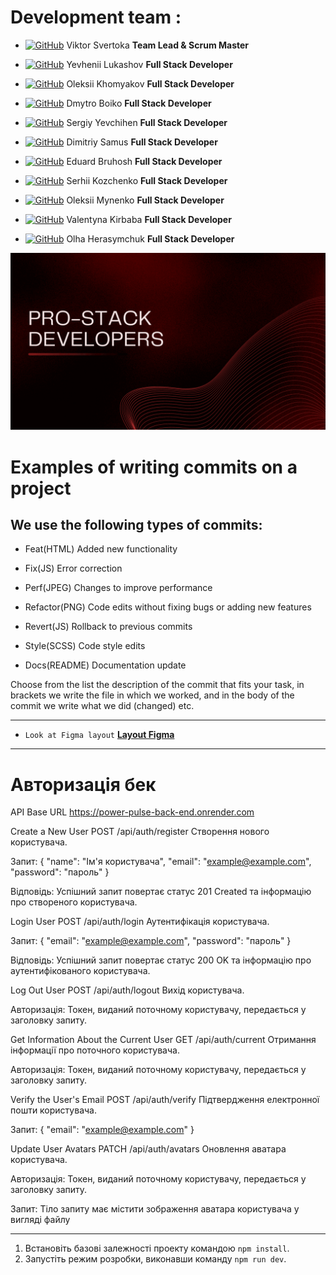 # Development team :

- [![GitHub](https://img.shields.io/badge/GitHub-100000?style=for-the-badge&logo=github&logoColor=white)](https://github.com/ViktorSvertoka)
  Viktor Svertoka **Team Lead & Scrum Master**

- [![GitHub](https://img.shields.io/badge/GitHub-100000?style=for-the-badge&logo=github&logoColor=white)](https://github.com/EuJinnLucaShow)
  Yevhenii Lukashov **Full Stack Developer**

- [![GitHub](https://img.shields.io/badge/GitHub-100000?style=for-the-badge&logo=github&logoColor=white)](https://github.com/Alex-XAG)
  Oleksii Khomyakov **Full Stack Developer**

- [![GitHub](https://img.shields.io/badge/GitHub-100000?style=for-the-badge&logo=github&logoColor=white)](https://github.com/dmitriy1boiko)
  Dmytro Boiko **Full Stack Developer**

- [![GitHub](https://img.shields.io/badge/GitHub-100000?style=for-the-badge&logo=github&logoColor=white)](https://github.com/Sergiy-Yevchihen)
  Sergiy Yevchihen **Full Stack Developer**

- [![GitHub](https://img.shields.io/badge/GitHub-100000?style=for-the-badge&logo=github&logoColor=white)](https://github.com/samusdimitriy)
  Dimitriy Samus **Full Stack Developer**

- [![GitHub](https://img.shields.io/badge/GitHub-100000?style=for-the-badge&logo=github&logoColor=white)](https://github.com/brugiiii)
  Eduard Bruhosh **Full Stack Developer**

- [![GitHub](https://img.shields.io/badge/GitHub-100000?style=for-the-badge&logo=github&logoColor=white)](https://github.com/SergeyFullstack)
  Serhii Kozchenko **Full Stack Developer**

- [![GitHub](https://img.shields.io/badge/GitHub-100000?style=for-the-badge&logo=github&logoColor=white)](https://github.com/OleksiyMunenko)
  Oleksii Mynenko **Full Stack Developer**

- [![GitHub](https://img.shields.io/badge/GitHub-100000?style=for-the-badge&logo=github&logoColor=white)](https://github.com/Valentyna89)
  Valentyna Kirbaba **Full Stack Developer**

- [![GitHub](https://img.shields.io/badge/GitHub-100000?style=for-the-badge&logo=github&logoColor=white)](https://github.com/Okayolha)
  Olha Herasymchuk **Full Stack Developer**

![Presentation](./public/presentation.gif)

# Examples of writing commits on a project

## We use the following types of commits:

- Feat(HTML) Added new functionality

- Fix(JS) Error correction

- Perf(JPEG) Changes to improve performance

- Refactor(PNG) Code edits without fixing bugs or adding new features

- Revert(JS) Rollback to previous commits

- Style(SCSS) Code style edits

- Docs(README) Documentation update

Choose from the list the description of the commit that fits your task, in
brackets we write the file in which we worked, and in the body of the commit we
write what we did (changed) etc.

---

- `Look at Figma layout`
  [**Layout Figma**](https://www.figma.com/file/FHAaMcWwZCDbzWPlowFhEf/Power-Pulse?type=design&node-id=0-1&mode=design)

---

# Авторизація бек

API Base URL https://power-pulse-back-end.onrender.com

Create a New User POST /api/auth/register Створення нового користувача.

Запит: { "name": "Ім'я користувача", "email": "example@example.com", "password":
"пароль" }

Відповідь: Успішний запит повертає статус 201 Created та інформацію про
створеного користувача.

Login User POST /api/auth/login Аутентифікація користувача.

Запит: { "email": "example@example.com", "password": "пароль" }

Відповідь: Успішний запит повертає статус 200 OK та інформацію про
аутентифікованого користувача.

Log Out User POST /api/auth/logout Вихід користувача.

Авторизація: Токен, виданий поточному користувачу, передається у заголовку
запиту.

Get Information About the Current User GET /api/auth/current Отримання
інформації про поточного користувача.

Авторизація: Токен, виданий поточному користувачу, передається у заголовку
запиту.

Verify the User's Email POST /api/auth/verify Підтвердження електронної пошти
користувача.

Запит: { "email": "example@example.com" }

Update User Avatars PATCH /api/auth/avatars Оновлення аватара користувача.

Авторизація: Токен, виданий поточному користувачу, передається у заголовку
запиту.

Запит: Тіло запиту має містити зображення аватара користувача у вигляді файлу

---

1. Встановіть базові залежності проекту командою `npm install`.
2. Запустіть режим розробки, виконавши команду `npm run dev`.
